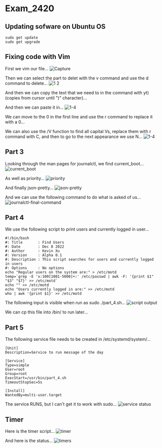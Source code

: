 # Exam_2420

## Updating sofware on Ubuntu OS

```
sudo get update
sudo get upgrade
```


## Fixing code with Vim

First we vim our file...
![Capture](https://user-images.githubusercontent.com/46077062/206573987-7fbcc42d-03dc-4be2-902d-5a0d145362a6.PNG)

Then we can select the part to delet with the v command and use the d command to delete...
![1 2](https://user-images.githubusercontent.com/46077062/206574202-d7c96e82-5f80-4e26-8da8-f1de02b4efab.PNG)

And then we can copy the text that we need to in the command with yt) (copies from cursor until ")" character)...

And then we can paste it in...
![1-4](https://user-images.githubusercontent.com/46077062/206574346-64c9dac1-8345-4fea-9f5a-b285191a99a7.PNG)

We can move to the 0 in the first line and use the r command to replace it with a 0...

We can also use the /V function to find all capital Vs, replace them with r command with C, and then to go to the next appearance we use N...
![1-4](https://user-images.githubusercontent.com/46077062/206574628-21ea6627-59fe-4d9e-a61b-6d8214a52228.PNG)


## Part 3

Looking through the man pages for journalctl, we find current_boot...
![current_boot](https://user-images.githubusercontent.com/46077062/206574772-86664f4c-6ccf-4b98-9020-c156f2f0ddad.PNG)

As well as priority...
![priority](https://user-images.githubusercontent.com/46077062/206574812-cf6f811d-baa0-44dd-a71f-d1597750fdd9.PNG)

And finally json-pretty...
![json-pretty](https://user-images.githubusercontent.com/46077062/206574857-bc7cd50d-aabe-48e7-9e20-115fbfd17a33.PNG)

And we can use the following command to do what is asked of us...
![journalctl-final-command](https://user-images.githubusercontent.com/46077062/206574919-55417301-f321-41e4-9663-19b987d4c091.PNG)

## Part 4

We use the following script to print users and currently logged in user...
```
#!/bin/bash
#: Title       : Find Users
#: Date        : Dec 8 2022
#: Author      : Kevin Xu
#: Version     : Alpha 0.1
#: Description : This script searches for users and currently logged in users
#: Options     : No options
echo "Regular users on the system are:" > /etc/motd
temp=`grep -E 'x:100[1001-5000]+:' /etc/passwd | awk -F: '{print $1" "$3" "$7}' >> /etc/motd`
echo "" >> /etc/motd
echo "Users currently logged in are:" >> /etc/motd
who | awk '{print $1}' >> /etc/motd
```

The following input is visible when run as sudo ./part_4.sh...
![script output](https://user-images.githubusercontent.com/46077062/206575178-ce529783-6ae1-4480-a172-63447d7799cd.PNG)

We can cp this file into /bin/ to run later...

## Part 5

The following service file needs to be created in /etc/systemd/system/...

```
[Unit]
Description=Service to run message of the day

[Service]
Type=simple
User=root
Group=root
ExecStart=/usr/bin/part_4.sh
TimeoutStopSec=5s

[Install]
WantedBy=multi-user.target
```
The service RUNS, but I can't get it to work with sudo...
![service status](https://user-images.githubusercontent.com/46077062/206575586-f2f159e5-1b25-4f31-84e8-b2219ffb08d7.PNG)

## Timer

Here is the timer script...
![timer](https://user-images.githubusercontent.com/46077062/206576264-636c1780-6474-4081-b856-53e00a2c9b77.PNG)

And here is the status...
![timers](https://user-images.githubusercontent.com/46077062/206576280-7ee6a9e8-3d22-41f1-a583-fdd81ba4368c.PNG)

